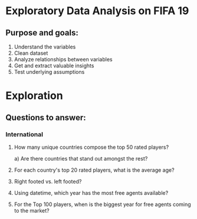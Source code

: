 # Exploratory Data Analysis on FIFA 19

## Purpose and goals:

1. Understand the variables
2. Clean dataset
3. Analyze relationships between variables
4. Get and extract valuable insights
5. Test underlying assumptions

# Exploration

## Questions to answer:

### International

1. How many unique countries compose the top 50 rated players?

    a) Are there countries that stand out amongst the rest?
    
2. For each country's top 20 rated players, what is the average age?
3. Right footed vs. left footed?
4. Using datetime, which year has the most free agents available?
5. For the Top 100 players, when is the biggest year for free agents coming to the market?
